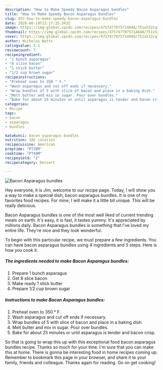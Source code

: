 ```yaml
---
description: "How to Make Speedy Bacon Asparagus bundles"
title: "How to Make Speedy Bacon Asparagus bundles"
slug: 937-how-to-make-speedy-bacon-asparagus-bundles
date: 2020-06-19T12:17:15.343Z
image: https://img-global.cpcdn.com/recipes/4757477075714048/751x532cq70/bacon-asparagus-bundles-recipe-main-photo.jpg
thumbnail: https://img-global.cpcdn.com/recipes/4757477075714048/751x532cq70/bacon-asparagus-bundles-recipe-main-photo.jpg
cover: https://img-global.cpcdn.com/recipes/4757477075714048/751x532cq70/bacon-asparagus-bundles-recipe-main-photo.jpg
author: Nicholas Watts
ratingvalue: 3.1
reviewcount: 7
recipeingredient:
- "1 bunch asparagus"
- "8 slice bacon"
- "1 stick butter"
- "1/2 cup brown sugar"
recipeinstructions:
- "Preheat oven to 350 ° F."
- "Wash asparagus and cut off ends if necessary."
- "Wrap bundles of 5 with slice of bacon and place in a baking dish."
- "Melt butter and mix in sugar. Pour over bundles."
- "Bake for about 25 minutes or until asparagus is tender and bacon crisp."
categories:
- Recipe
tags:
- bacon
- asparagus
- bundles

katakunci: bacon asparagus bundles 
nutrition: 102 calories
recipecuisine: American
preptime: "PT38M"
cooktime: "PT49M"
recipeyield: "2"
recipecategory: Dessert

---
```



![Bacon Asparagus bundles](https://img-global.cpcdn.com/recipes/4757477075714048/751x532cq70/bacon-asparagus-bundles-recipe-main-photo.jpg)

Hey everyone, it is Jim, welcome to our recipe page. Today, I will show you a way to make a special dish, bacon asparagus bundles. It is one of my favorites food recipes. For mine, I will make it a little bit unique. This will be really delicious.

Bacon Asparagus bundles is one of the most well liked of current trending meals on earth. It's easy, it is fast, it tastes yummy. It's appreciated by millions daily. Bacon Asparagus bundles is something that I've loved my entire life. They're nice and they look wonderful.




To begin with this particular recipe, we must prepare a few ingredients. You can have bacon asparagus bundles using 4 ingredients and 5 steps. Here is how you cook it.

<!--inarticleads1-->

##### The ingredients needed to make Bacon Asparagus bundles:

1. Prepare 1 bunch asparagus
1. Get 8 slice bacon
1. Make ready 1 stick butter
1. Prepare 1/2 cup brown sugar




<!--inarticleads2-->

##### Instructions to make Bacon Asparagus bundles:

1. Preheat oven to 350 ° F.
1. Wash asparagus and cut off ends if necessary.
1. Wrap bundles of 5 with slice of bacon and place in a baking dish.
1. Melt butter and mix in sugar. Pour over bundles.
1. Bake for about 25 minutes or until asparagus is tender and bacon crisp.




So that is going to wrap this up with this exceptional food bacon asparagus bundles recipe. Thanks so much for your time. I'm sure that you can make this at home. There is gonna be interesting food in home recipes coming up. Remember to bookmark this page in your browser, and share it to your family, friends and colleague. Thanks again for reading. Go on get cooking!

